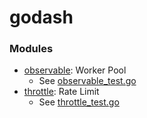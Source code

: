 # godash

### Modules

- [observable](observable): Worker Pool
  - See [observable_test.go](observable/observable_test.go)
- [throttle](throttle): Rate Limit
  - See [throttle_test.go](throttle/throttle_test.go)

